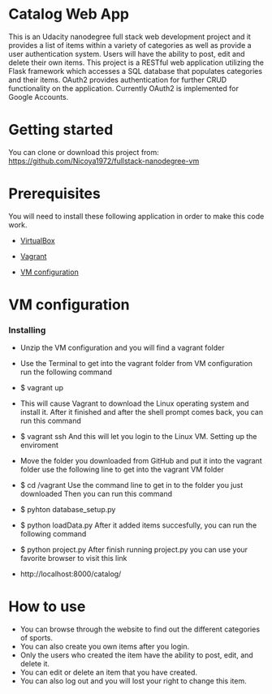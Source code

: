 # Catalog Web App

This is an Udacity nanodegree full stack web development project and it provides a list of items within a variety of categories as well as provide a user authentication system.
Users will have the ability to post, edit and delete their own items. This project is a RESTful web application utilizing the Flask framework which accesses a SQL database that populates categories and their items. OAuth2 provides authentication for further CRUD functionality on the application. Currently OAuth2 is implemented for Google Accounts.

# Getting started

You can clone or download this project from: https://github.com/Nicoya1972/fullstack-nanodegree-vm

# Prerequisites

You will need to install these following application in order to make this code work.
* [VirtualBox](https://www.virtualbox.org/wiki/Downloads)
* [Vagrant](https://www.vagrantup.com/downloads.html)


* [VM configuration](https://d17h27t6h515a5.cloudfront.net/topher/2017/August/59822701_fsnd-virtual-machine/fsnd-virtual-machine.zip)

# VM configuration

### Installing

* Unzip the VM configuration and you will find a vagrant folder
* Use the Terminal to get into the vagrant folder from VM configuration
run the following command
* $ vagrant up
* This will cause Vagrant to download the Linux operating system and install it.
After it finished and after the shell prompt comes back, you can run this command
* $ vagrant ssh
And this will let you login to the Linux VM.
Setting up the enviroment

* Move the folder you downloaded from GitHub and put it into the vagrant folder
use the following line to get into the vagrant VM folder
* $ cd /vagrant
Use the command line to get in to the folder you just downloaded
Then you can run this command
* $ pyhton database_setup.py
* $ python loadData.py
After it added items succesfully, you can run the following command
* $ python project.py
After finish running project.py you can use your favorite browser to visit this link
* http://localhost:8000/catalog/

# How to use

* You can browse through the website to find out the different categories of sports.
* You can also create you own items after you login.
* Only the users who created the item have the ability to post, edit, and delete it.
* You can edit or delete an item that you have created.
* You can also log out and you will lost your right to change this item.

